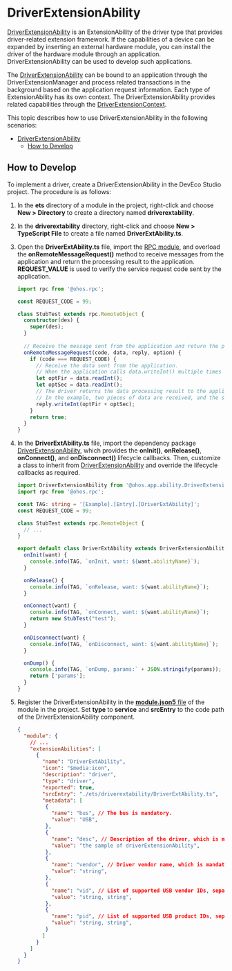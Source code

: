# DriverExtensionAbility

[DriverExtensionAbility](../reference/apis/js-apis-app-ability-driverExtensionAbility.md) is an ExtensionAbility of the driver type that provides driver-related extension framework. If the capabilities of a device can be expanded by inserting an external hardware module, you can install the driver of the hardware module through an application. DriverExtensionAbility can be used to develop such applications.


The [DriverExtensionAbility](../reference/apis/js-apis-app-ability-driverExtensionAbility.md) can be bound to an application through the DriverExtensionManager and process related transactions in the background based on the application request information.
Each type of ExtensionAbility has its own context. The DriverExtensionAbility provides related capabilities through the [DriverExtensionContext](../reference/apis/js-apis-inner-application-driverExtensionContext.md).
         
This topic describes how to use DriverExtensionAbility in the following scenarios:

- [DriverExtensionAbility](#driverextensionability)
  - [How to Develop](#how-to-develop)

## How to Develop

To implement a driver, create a DriverExtensionAbility in the DevEco Studio project. The procedure is as follows:

1. In the **ets** directory of a module in the project, right-click and choose **New > Directory** to create a directory named **driverextability**.

2. In the **driverextability** directory, right-click and choose **New > TypeScript File** to create a file named **DriverExtAbility.ts**.

3. Open the **DriverExtAbility.ts** file, import the [RPC module](../reference/apis/js-apis-rpc.md), and overload the **onRemoteMessageRequest()** method to receive messages from the application and return the processing result to the application. **REQUEST_VALUE** is used to verify the service request code sent by the application.
   
   ```ts
   import rpc from '@ohos.rpc';
   
   const REQUEST_CODE = 99;
   
   class StubTest extends rpc.RemoteObject {
     constructor(des) {
       super(des);
     }
     
     // Receive the message sent from the application and return the processing result to the application.
     onRemoteMessageRequest(code, data, reply, option) {
       if (code === REQUEST_CODE) {
         // Receive the data sent from the application.
         // When the application calls data.writeInt() multiple times to write data, the driver can receive the corresponding data by calling data.readInt() for multiple times.
         let optFir = data.readInt();
         let optSec = data.readInt();
         // The driver returns the data processing result to the application.
         // In the example, two pieces of data are received, and the sum of the two pieces of data is returned to the application.
         reply.writeInt(optFir + optSec);
       }
       return true;
     }
   }
   ```


4. In the **DriverExtAbility.ts** file, import the dependency package [DriverExtensionAbility](../reference/apis/js-apis-app-ability-driverExtensionAbility.md), which provides the **onInit()**, **onRelease()**, **onConnect()**, and **onDisconnect()** lifecycle callbacks. Then, customize a class to inherit from [DriverExtensionAbility](../reference/apis/js-apis-app-ability-driverExtensionAbility.md) and override the lifecycle callbacks as required.
   
   ```ts
   import DriverExtensionAbility from '@ohos.app.ability.DriverExtensionAbility';
   import rpc from '@ohos.rpc';
   
   const TAG: string = '[Example].[Entry].[DriverExtAbility]';
   const REQUEST_CODE = 99;
   
   class StubTest extends rpc.RemoteObject {
     // ...
   }
   
   export default class DriverExtAbility extends DriverExtensionAbility {
     onInit(want) {
       console.info(TAG, `onInit, want: ${want.abilityName}`);
     }
   
     onRelease() {
       console.info(TAG, `onRelease, want: ${want.abilityName}`);
     }
   
     onConnect(want) {
       console.info(TAG, `onConnect, want: ${want.abilityName}`);
       return new StubTest("test");
     }
   
     onDisconnect(want) {
       console.info(TAG, `onDisconnect, want: ${want.abilityName}`);
     }
   
     onDump() {
       console.info(TAG, `onDump, params:` + JSON.stringify(params));
       return ['params'];
     }
   }
   ```

5. Register the DriverExtensionAbility in the [**module.json5** file](../quick-start/module-configuration-file.md) of the module in the project. Set **type** to **service** and **srcEntry** to the code path of the DriverExtensionAbility component.
   
   ```json
   {
     "module": {
       // ...
       "extensionAbilities": [
         {
           "name": "DriverExtAbility",
           "icon": "$media:icon",
           "description": "driver",
           "type": "driver",
           "exported": true,
           "srcEntry": "./ets/driverextability/DriverExtAbility.ts",
           "metadata": [
            {
              "name": "bus", // The bus is mandatory.
              "value": "USB",
            },
            {
              "name": "desc", // Description of the driver, which is mandatory.
              "value": "the sample of driverExtensionAbility",
            },
            {
              "name": "vendor", // Driver vendor name, which is mandatory.
              "value": "string",
            },
            {
              "name": "vid", // List of supported USB vendor IDs, separated by commas (,). The value cannot be empty.
              "value": "string, string",
            },
            {
              "name": "pid", // List of supported USB product IDs, separated by commas (,). The value cannot be empty.
              "value": "string, string",
            }
           ]
         }
       ]
     }
   }
   ```
